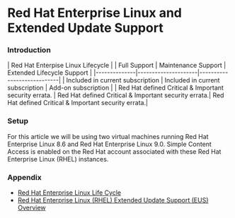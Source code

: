 # Red Hat Enterprise Linux and Extended Update Support

### Introduction

| Red Hat Enterpise Linux Lifecycle |
| Full Support | Maintenance Support | Extended Lifecycle Support |
|--------------|---------------------|----------------------------|
| Included in current subscription | Included in current subscription | Add-on subscription |
| Red Hat defined Critical & Important security errata. | Red Hat defined Critical & Important security errata.| Red Hat defined Critical & Important security errata.|

### Setup
For this article we will be using two virtual machines running Red Hat Enterprise Linux 8.6 and Red Hat Enterprise Linux 9.0.  Simple Content Access is enabled on the Red Hat account associated with these Red Hat Enterprise Linux (RHEL) instances.


### Appendix
- [Red Hat Enterprise Linux Life Cycle](https://access.redhat.com/support/policy/updates/errata)
- [Red Hat Enterprise Linux (RHEL) Extended Update Support (EUS) Overview](https://access.redhat.com/articles/rhel-eus)
